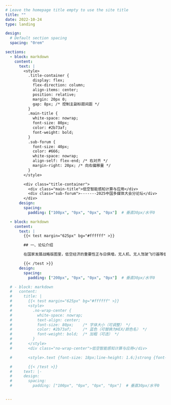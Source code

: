 ```yaml
---
# Leave the homepage title empty to use the site title
title: ""
date: 2022-10-24
type: landing

design:
  # Default section spacing
  spacing: "0rem"

sections:
  - block: markdown
    content:
      text: |
        <style>
          .title-container {
            display: flex;
            flex-direction: column;
            align-items: center;
            position: relative;
            margin: 20px 0;
            gap: 8px; /* 控制主副标题间距 */
          }
          .main-title {
            white-space: nowrap;
            font-size: 80px;
            color: #2b73af;
            font-weight: bold;
          }
          .sub-forum {
            font-size: 40px;
            color: #666;
            white-space: nowrap;
            align-self: flex-end; /* 右对齐 */
            margin-right: 20px; /* 向右偏移量 */
          }
        </style>

        <div class="title-container">
          <div class="main-title">低空智能感知计算与应用</div>
          <div class="sub-forum">-------2025中国多媒体大会分论坛</div>
        </div>
      design:
        spacing:
          padding: ["100px", "0px", "0px", "0px"]  # 垂直30px/水平0

  - block: markdown
    content:
      text: |
        {{< test margin="625px" bg="#ffffff" >}}

        ## 一、论坛介绍

        在国家发展战略版图里，低空经济的重要性正与日俱增。无人机、无人驾驶飞行器等低空飞行器技术日新月异，推动低空空域逐步跃升为城市管理革新与经济发展的全新增长点，智能感知技术正在成为保障低空空域活动安全、有序管理的关键。低空环境复杂、目标特性差异大，导致视觉、电磁等多模态感知数据杂，低空场景急需开展感知计算方法和关键技术研究，支撑空地海目标的精细识别和低空环境的精准理解。“低空智能感知计算与应用”论坛将涵盖空天遥感基础模型、开放世界目标检测跟踪、低空环境态势感知、低空智能服务应用实践等前沿议题，促进学术交流与产业合作，共同探索低空智能感知的新机遇与挑战。

        {{< /test >}}
      design:
        spacing:
          padding: ["200px", "0px", "0px", "0px"]  # 垂直30px/水平0

  # - block: markdown
  #   content:
  #     title: |
  #       {{< test margin="625px" bg="#ffffff" >}}
  #       <style>
  #         .no-wrap-center {
  #           white-space: nowrap; 
  #           text-align: center;
  #           font-size: 80px;    /* 字体大小（可调整） */
  #           color: #2b73af;     /* 蓝色（可替换为HEX/颜色名） */
  #           font-weight: bold;  /* 加粗（可选） */
  #         }
  #       </style>
  #       <div class="no-wrap-center">低空智能感知计算与应用</div>

  #       <style>.text {font-size: 18px;line-height: 1.6;}strong {font-weight: bold;color: red;}</style><div class="text">在国家发展战略版图里，低空经济的重要性正与日俱增。无人机、无人驾驶飞行器等低空飞行器技术日新月异，推动低空空域逐步跃升为城市管理革新与经济发展的全新增长点，智能感知技术正在成为保障低空空域活动安全、有序管理的关键。低空环境复杂、目标特性差异大，导致视觉、电磁等多模态感知数据杂，低空场景急需开展感知计算方法和关键技术研究，支撑空地海目标的精细识别和低空环境的精准理解。“低空智能感知计算与应用”论坛将涵盖空天遥感基础模型、开放世界目标检测跟踪、低空环境态势感知、低空智能服务应用实践等前沿议题，促进学术交流与产业合作，共同探索低空智能感知的新机遇与挑战。</div>

  #       {{< /test >}}
  #     text: |-
  #     design:
  #       spacing:
  #         padding: ["100px", "0px", "0px", "0px"]  # 垂直30px/水平0


---
```

